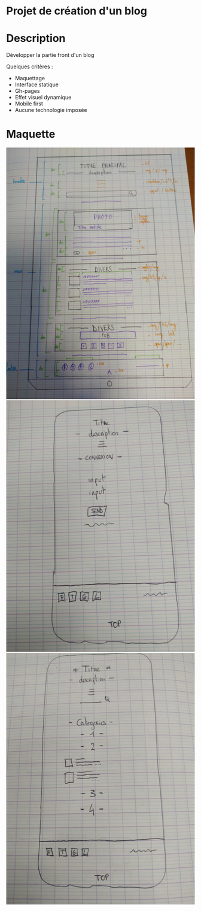 # Projet de création d'un blog

# Description

Développer la partie front d'un blog

Quelques critères : 
* Maquettage
* Interface statique
* Gh-pages
* Effet visuel dynamique
* Mobile first
* Aucune technologie imposée

# Maquette

![Maquette](assets/img/maquette.jpg)
![Maquette2](assets/img/maquette2.jpg)
![Maquette3](assets/img/maquette4.jpg)
